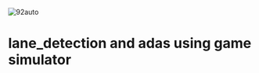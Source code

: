 ![92auto](https://user-images.githubusercontent.com/8930208/153524388-95d3714e-0f00-48e6-a95e-92ac66fc4b05.jpg)
# lane_detection and adas using game simulator
